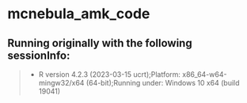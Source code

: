 # mcnebula_amk_code

## Running originally with the following sessionInfo:
> * R version 4.2.3 (2023-03-15 ucrt);Platform: x86_64-w64-mingw32/x64 (64-bit);Running under: Windows 10 x64 (build 19041)